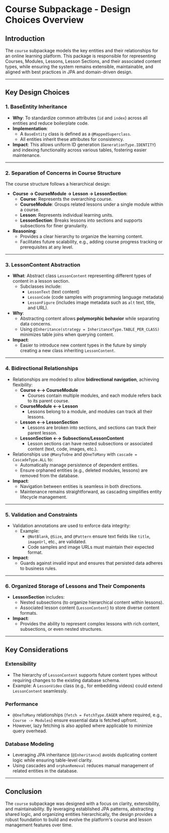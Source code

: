 # Course Subpackage - Design Choices Overview

## Introduction

The `course` subpackage models the key entities and their relationships for an online learning platform. This package is
responsible for representing Courses, Modules, Lessons, Lesson Sections, and their associated content types, while
ensuring the system remains extensible, maintainable, and aligned with best practices in JPA and domain-driven design.

---

## Key Design Choices

### 1. **BaseEntity Inheritance**

- **Why**: To standardize common attributes (`id` and `index`) across all entities and reduce boilerplate code.
- **Implementation**:
    - A `BaseEntity` class is defined as a `@MappedSuperclass`.
    - All entities inherit these attributes for consistency.
- **Impact**: This allows uniform ID generation (`GenerationType.IDENTITY`) and indexing functionality across various
  tables, fostering easier maintenance.

---

### 2. **Separation of Concerns in Course Structure**

The course structure follows a hierarchical design:

- **Course → CourseModule → Lesson → LessonSection**:
    - **Course**: Represents the overarching course.
    - **CourseModule**: Groups related lessons under a single module within a course.
    - **Lesson**: Represents individual learning units.
    - **LessonSection**: Breaks lessons into sections and supports subsections for finer granularity.
- **Reasoning**:
    - Provides a clear hierarchy to organize the learning content.
    - Facilitates future scalability, e.g., adding course progress tracking or prerequisites at any level.

---

### 3. **LessonContent Abstraction**

- **What**: Abstract class `LessonContent` representing different types of content in a lesson section.
    - Subclasses include:
        - `LessonText` (text content)
        - `LessonCode` (code samples with programming language metadata)
        - `LessonFigure` (includes image metadata such as `alt` text, title, and URL).
- **Why**:
    - Abstracting content allows **polymorphic behavior** while separating data concerns.
    - Using `@Inheritance(strategy = InheritanceType.TABLE_PER_CLASS)` minimizes table joins when querying content.
- **Impact**:
    - Easier to introduce new content types in the future by simply creating a new class inheriting `LessonContent`.

---

### 4. **Bidirectional Relationships**

- Relationships are modeled to allow **bidirectional navigation**, achieving flexibility:
    - **Course ←→ CourseModule**
        - Courses contain multiple modules, and each module refers back to its parent course.
    - **CourseModule ←→ Lesson**
        - Lessons belong to a module, and modules can track all their lessons.
    - **Lesson ←→ LessonSection**
        - Lessons are broken into sections, and sections can track their parent lesson.
    - **LessonSection ←→ Subsections/LessonContent**
        - Lesson sections can have nested subsections or associated content (text, code, images, etc.).
- Relationships use `@ManyToOne` and `@OneToMany` with `cascade = CascadeType.ALL` to:
    - Automatically manage persistence of dependent entities.
    - Ensure orphaned entities (e.g., deleted modules, lessons) are removed from the database.
- **Impact**:
    - Navigation between entities is seamless in both directions.
    - Maintenance remains straightforward, as cascading simplifies entity lifecycle management.

---

### 5. **Validation and Constraints**

- Validation annotations are used to enforce data integrity:
    - Example:
        - `@NotBlank`, `@Size`, and `@Pattern` ensure text fields like `title`, `imageUrl`, etc., are validated.
        - Code samples and image URLs must maintain their expected format.
- **Impact**:
    - Guards against invalid input and ensures that persisted data adheres to business rules.

---

### 6. **Organized Storage of Lessons and Their Components**

- **LessonSection** includes:
    - Nested subsections (to organize hierarchical content within lessons).
    - Associated lesson content (`LessonContent`) to store diverse content formats.
- **Impact**:
    - Provides the ability to represent complex lessons with rich content, subsections, or even nested structures.

---

## Key Considerations

### **Extensibility**

- The hierarchy of `LessonContent` supports future content types without requiring changes to the existing database
  schema.
- Example: A `LessonVideo` class (e.g., for embedding videos) could extend `LessonContent` seamlessly.

### **Performance**

- `@OneToMany` relationships (`fetch = FetchType.EAGER` where required, e.g., `Course -> Modules`) ensure essential data
  is fetched upfront.
- However, lazy fetching is also applied where applicable to minimize query overhead.

### **Database Modeling**

- Leveraging JPA inheritance (`@Inheritance`) avoids duplicating content logic while ensuring table-level clarity.
- Using cascades and `orphanRemoval` reduces manual management of related entities in the database.

---

## Conclusion

The `course` subpackage was designed with a focus on clarity, extensibility, and maintainability. By leveraging
established JPA patterns, abstracting shared logic, and organizing entities hierarchically, the design provides a robust
foundation to build and evolve the platform's course and lesson management features over time.